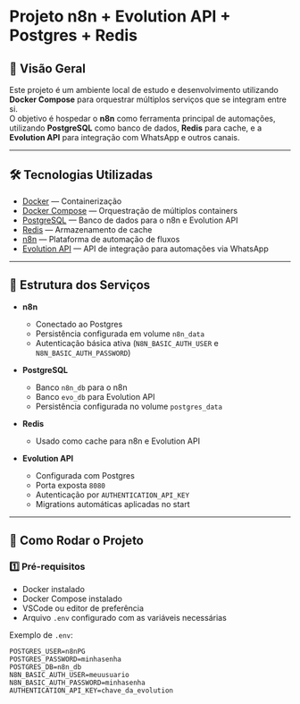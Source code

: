 # Projeto n8n + Evolution API + Postgres + Redis

## 📌 Visão Geral
Este projeto é um ambiente local de estudo e desenvolvimento utilizando **Docker Compose** para orquestrar múltiplos serviços que se integram entre si.  
O objetivo é hospedar o **n8n** como ferramenta principal de automações, utilizando **PostgreSQL** como banco de dados, **Redis** para cache, e a **Evolution API** para integração com WhatsApp e outros canais.

---

## 🛠️ Tecnologias Utilizadas
- [Docker](https://www.docker.com/) — Containerização
- [Docker Compose](https://docs.docker.com/compose/) — Orquestração de múltiplos containers
- [PostgreSQL](https://www.postgresql.org/) — Banco de dados para o n8n e Evolution API
- [Redis](https://redis.io/) — Armazenamento de cache
- [n8n](https://n8n.io/) — Plataforma de automação de fluxos
- [Evolution API](https://doc.evolution-api.com) — API de integração para automações via WhatsApp

---

## 📂 Estrutura dos Serviços
- **n8n**
  - Conectado ao Postgres
  - Persistência configurada em volume `n8n_data`
  - Autenticação básica ativa (`N8N_BASIC_AUTH_USER` e `N8N_BASIC_AUTH_PASSWORD`)
  
- **PostgreSQL**
  - Banco `n8n_db` para o n8n
  - Banco `evo_db` para Evolution API
  - Persistência configurada no volume `postgres_data`

- **Redis**
  - Usado como cache para n8n e Evolution API
  
- **Evolution API**
  - Configurada com Postgres
  - Porta exposta `8080`
  - Autenticação por `AUTHENTICATION_API_KEY`
  - Migrations automáticas aplicadas no start

---

## 🚀 Como Rodar o Projeto

### 1️⃣ Pré-requisitos
- Docker instalado
- Docker Compose instalado
- VSCode ou editor de preferência
- Arquivo `.env` configurado com as variáveis necessárias

Exemplo de `.env`:
```env
POSTGRES_USER=n8nPG
POSTGRES_PASSWORD=minhasenha
POSTGRES_DB=n8n_db
N8N_BASIC_AUTH_USER=meuusuario
N8N_BASIC_AUTH_PASSWORD=minhasenha
AUTHENTICATION_API_KEY=chave_da_evolution
